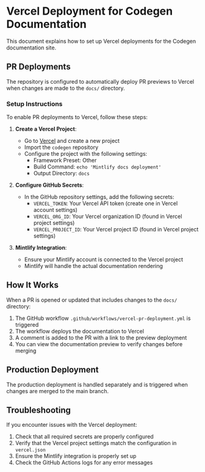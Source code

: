 # Vercel Deployment for Codegen Documentation

This document explains how to set up Vercel deployments for the Codegen documentation site.

## PR Deployments

The repository is configured to automatically deploy PR previews to Vercel when changes are made to the `docs/` directory.

### Setup Instructions

To enable PR deployments to Vercel, follow these steps:

1. **Create a Vercel Project**:

   - Go to [Vercel](https://vercel.com) and create a new project
   - Import the `codegen` repository
   - Configure the project with the following settings:
     - Framework Preset: Other
     - Build Command: `echo 'Mintlify docs deployment'`
     - Output Directory: `docs`

1. **Configure GitHub Secrets**:

   - In the GitHub repository settings, add the following secrets:
     - `VERCEL_TOKEN`: Your Vercel API token (create one in Vercel account settings)
     - `VERCEL_ORG_ID`: Your Vercel organization ID (found in Vercel project settings)
     - `VERCEL_PROJECT_ID`: Your Vercel project ID (found in Vercel project settings)

1. **Mintlify Integration**:

   - Ensure your Mintlify account is connected to the Vercel project
   - Mintlify will handle the actual documentation rendering

## How It Works

When a PR is opened or updated that includes changes to the `docs/` directory:

1. The GitHub workflow `.github/workflows/vercel-pr-deployment.yml` is triggered
1. The workflow deploys the documentation to Vercel
1. A comment is added to the PR with a link to the preview deployment
1. You can view the documentation preview to verify changes before merging

## Production Deployment

The production deployment is handled separately and is triggered when changes are merged to the main branch.

## Troubleshooting

If you encounter issues with the Vercel deployment:

1. Check that all required secrets are properly configured
1. Verify that the Vercel project settings match the configuration in `vercel.json`
1. Ensure the Mintlify integration is properly set up
1. Check the GitHub Actions logs for any error messages
